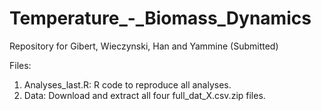 # Temperature_-_Biomass_Dynamics

Repository for Gibert, Wieczynski, Han and Yammine (Submitted)

Files:
1) Analyses_last.R: R code to reproduce all analyses. 
2) Data: Download and extract all four full_dat_X.csv.zip files.  
